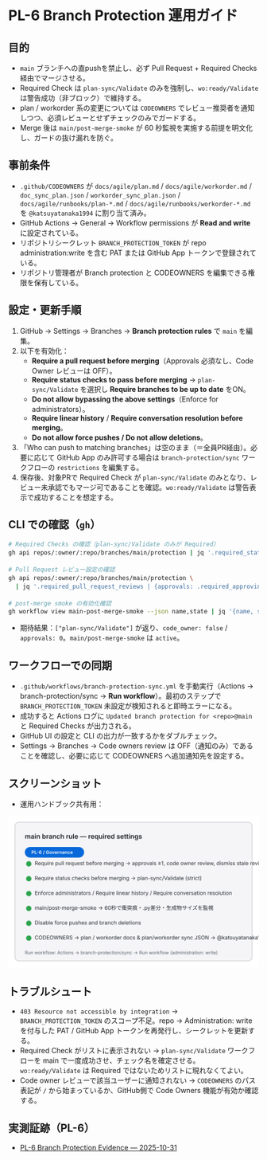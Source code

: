 # PL-6 Branch Protection 運用ガイド

## 目的
- `main` ブランチへの直pushを禁止し、必ず Pull Request + Required Checks 経由でマージさせる。
- Required Check は `plan-sync/Validate` のみを強制し、`wo:ready/Validate` は警告成功（非ブロック）で維持する。
- plan / workorder 系の変更については `CODEOWNERS` でレビュー推奨者を通知しつつ、必須レビューとせずチェックのみでガードする。
- Merge 後は `main/post-merge-smoke` が 60 秒監視を実施する前提を明文化し、ガードの抜け漏れを防ぐ。

## 事前条件
- `.github/CODEOWNERS` が `docs/agile/plan.md` / `docs/agile/workorder.md` / `doc_sync_plan.json` / `workorder_sync_plan.json` / `docs/agile/runbooks/plan-*.md` / `docs/agile/runbooks/workorder-*.md` を `@katsuyatanaka1994` に割り当て済み。
- GitHub Actions → General → Workflow permissions が **Read and write** に設定されている。
- リポジトリシークレット `BRANCH_PROTECTION_TOKEN` が repo administration:write を含む PAT または GitHub App トークンで登録されている。
- リポジトリ管理者が Branch protection と CODEOWNERS を編集できる権限を保有している。

## 設定・更新手順
1. GitHub → Settings → Branches → **Branch protection rules** で `main` を編集。
2. 以下を有効化：
   - **Require a pull request before merging**（Approvals 必須なし、Code Owner レビューは OFF）。
   - **Require status checks to pass before merging** → `plan-sync/Validate` を選択し **Require branches to be up to date** をON。
   - **Do not allow bypassing the above settings**（Enforce for administrators）。
   - **Require linear history** / **Require conversation resolution before merging**。
   - **Do not allow force pushes / Do not allow deletions**。
3. 「Who can push to matching branches」は空のまま（＝全員PR経由）。必要に応じて GitHub App のみ許可する場合は `branch-protection/sync` ワークフローの `restrictions` を編集する。
4. 保存後、対象PRで Required Check が `plan-sync/Validate` のみとなり、レビュー未承認でもマージ可であることを確認。`wo:ready/Validate` は警告表示で成功することを想定する。

## CLI での確認（`gh`）
```bash
# Required Checks の確認（plan-sync/Validate のみが Required）
gh api repos/:owner/:repo/branches/main/protection | jq '.required_status_checks.contexts'

# Pull Request レビュー設定の確認
gh api repos/:owner/:repo/branches/main/protection \
  | jq '.required_pull_request_reviews | {approvals: .required_approving_review_count, code_owner: .require_code_owner_reviews}'

# post-merge smoke の有効化確認
gh workflow view main-post-merge-smoke --json name,state | jq '{name, state}'
```
- 期待結果：`["plan-sync/Validate"]` が返り、`code_owner: false` / `approvals: 0`。`main/post-merge-smoke` は `active`。

## ワークフローでの同期
- `.github/workflows/branch-protection-sync.yml` を手動実行（Actions → branch-protection/sync → **Run workflow**）。最初のステップで `BRANCH_PROTECTION_TOKEN` 未設定が検知されると即時エラーになる。
- 成功すると Actions ログに `Updated branch protection for <repo>@main` と Required Checks が出力される。
- GitHub UI の設定と CLI の出力が一致するかをダブルチェック。
- Settings → Branches → Code owners review は OFF（通知のみ）であることを確認し、必要に応じて CODEOWNERS へ追加通知先を設定する。

## スクリーンショット
- 運用ハンドブック共有用：

![Branch protection checklist](../../assets/plan-branch-protection.svg)

## トラブルシュート
- `403 Resource not accessible by integration` → `BRANCH_PROTECTION_TOKEN` のスコープ不足。repo → Administration: write を付与した PAT / GitHub App トークンを再発行し、シークレットを更新する。
- Required Check がリストに表示されない → `plan-sync/Validate` ワークフローを main で一度成功させ、チェック名を確定させる。`wo:ready/Validate` は Required ではないためリストに現れなくてよい。
- Code owner レビューで該当ユーザーに通知されない → `CODEOWNERS` のパス表記が `/` から始まっているか、GitHub側で Code Owners 機能が有効か確認する。

## 実測証跡（PL-6）
- [PL-6 Branch Protection Evidence — 2025-10-31](evidence/PL-6-branch-protection-20251031.md)
